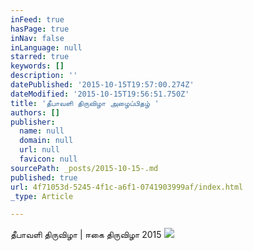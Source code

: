 ```yaml
---
inFeed: true
hasPage: true
inNav: false
inLanguage: null
starred: true
keywords: []
description: ''
datePublished: '2015-10-15T19:57:00.274Z'
dateModified: '2015-10-15T19:56:51.750Z'
title: 'தீபாவளி திருவிழா அழைப்பிதழ் '
authors: []
publisher:
  name: null
  domain: null
  url: null
  favicon: null
sourcePath: _posts/2015-10-15-.md
published: true
url: 4f71053d-5245-4f1c-a6f1-0741903999af/index.html
_type: Article

---
```

தீபாவளி திருவிழா | ஈகை திருவிழா 2015
![](https://the-grid-user-content.s3-us-west-2.amazonaws.com/1058d770-92f6-4571-9d1d-7db070769260.png)